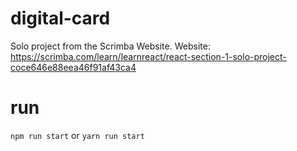 # digital-card
 Solo project from the Scrimba Website. Website: https://scrimba.com/learn/learnreact/react-section-1-solo-project-coce646e88eea46f91af43ca4
# run
```npm run start``` or ```yarn run start```
